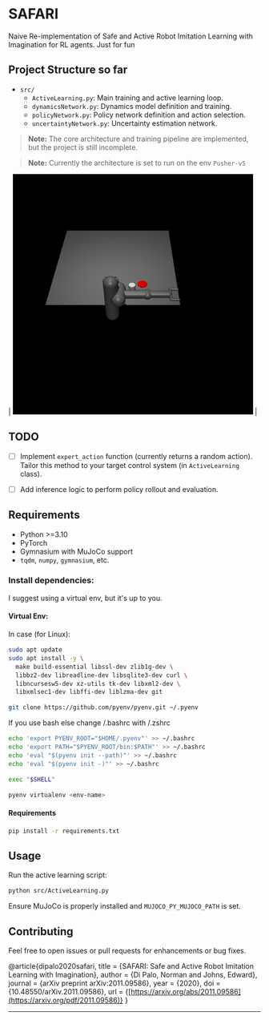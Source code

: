 # SAFARI
Naive Re-implementation of Safe and Active Robot Imitation Learning with Imagination for RL agents. Just for fun

## Project Structure so far

- `src/`
  - `ActiveLearning.py`: Main training and active learning loop.
  - `dynamicsNetwork.py`: Dynamics model definition and training.
  - `policyNetwork.py`: Policy network definition and action selection.
  - `uncertaintyNetwork.py`: Uncertainty estimation network.

> **Note:** The core architecture and training pipeline are implemented, but the project is still incomplete.

> **Note:** Currently the architecture is set to run on the env `Pusher-v5` 
 
| ![](./pusher.gif) | 

## TODO

- [ ] Implement `expert_action` function (currently returns a random action). Tailor this method to your target control system (in `ActiveLearning` class).
- [ ] Add inference logic to perform policy rollout and evaluation.


## Requirements

- Python >=3.10
- PyTorch
- Gymnasium with MuJoCo support
- `tqdm`, `numpy`, `gymnasium`, etc.

### Install dependencies:

I suggest using a virtual env, but it's up to you. 

#### Virtual Env: 
In case (for Linux): 

```bash
sudo apt update
sudo apt install -y \
  make build-essential libssl-dev zlib1g-dev \
  libbz2-dev libreadline-dev libsqlite3-dev curl \
  libncursesw5-dev xz-utils tk-dev libxml2-dev \
  libxmlsec1-dev libffi-dev liblzma-dev git
```

```bash
git clone https://github.com/pyenv/pyenv.git ~/.pyenv

```

If you use bash else change /.bashrc with /.zshrc

```bash
echo 'export PYENV_ROOT="$HOME/.pyenv"' >> ~/.bashrc
echo 'export PATH="$PYENV_ROOT/bin:$PATH"' >> ~/.bashrc
echo 'eval "$(pyenv init --path)"' >> ~/.bashrc
echo 'eval "$(pyenv init -)"' >> ~/.bashrc

```

```bash
exec "$SHELL"
```

```bash
pyenv virtualenv <env-name> 
```

#### Requirements

```bash
pip install -r requirements.txt
```

## Usage

Run the active learning script:

```bash
python src/ActiveLearning.py
```

Ensure MuJoCo is properly installed and `MUJOCO_PY_MUJOCO_PATH` is set.


## Contributing

Feel free to open issues or pull requests for enhancements or bug fixes.

@article{dipalo2020safari,
  title   = {SAFARI: Safe and Active Robot Imitation Learning with Imagination},
  author  = {Di Palo, Norman and Johns, Edward},
  journal = {arXiv preprint arXiv:2011.09586},
  year    = {2020},
  doi     = {10.48550/arXiv.2011.09586},
  url     = {[https://arxiv.org/abs/2011.09586](https://arxiv.org/pdf/2011.09586)}
}

---

